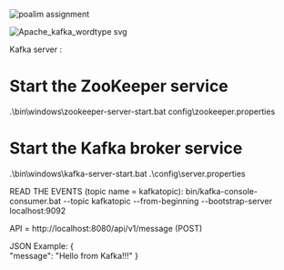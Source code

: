 ![poalim assignment](https://user-images.githubusercontent.com/93336006/212543924-a4be23fd-5014-438d-952f-0ce9b7d385d2.jpg)

![Apache_kafka_wordtype svg](https://user-images.githubusercontent.com/93336006/212548357-44a4cb1a-3a48-49d7-8944-352a65cb13b4.png)

Kafka server :
# Start the ZooKeeper service
.\bin\windows\zookeeper-server-start.bat config\zookeeper.properties

# Start the Kafka broker service
.\bin\windows\kafka-server-start.bat .\config\server.properties

READ THE EVENTS (topic name = kafkatopic):
bin/kafka-console-consumer.bat --topic kafkatopic --from-beginning --bootstrap-server localhost:9092


API = http://localhost:8080/api/v1/message (POST)

JSON Example:
{  
    "message": "Hello from Kafka!!!"
}
